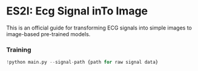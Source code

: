 # ES2I: Ecg Signal inTo Image
This is an official guide for transforming ECG signals into simple images to image-based pre-trained models.

### Training
```python
!python main.py --signal-path {path for raw signal data}
```
